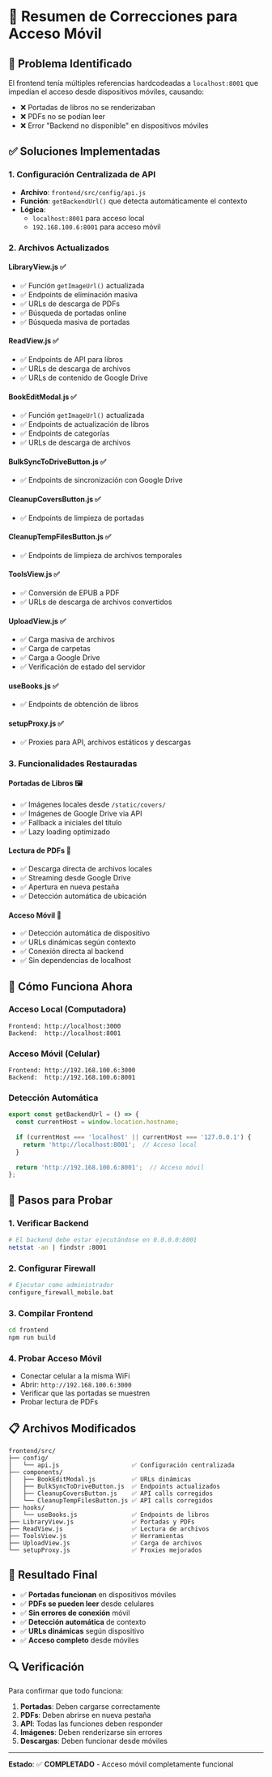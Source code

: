 # 🔧 Resumen de Correcciones para Acceso Móvil

## 🎯 **Problema Identificado**

El frontend tenía múltiples referencias hardcodeadas a `localhost:8001` que impedían el acceso desde dispositivos móviles, causando:
- ❌ Portadas de libros no se renderizaban
- ❌ PDFs no se podían leer
- ❌ Error "Backend no disponible" en dispositivos móviles

## ✅ **Soluciones Implementadas**

### **1. Configuración Centralizada de API**
- **Archivo**: `frontend/src/config/api.js`
- **Función**: `getBackendUrl()` que detecta automáticamente el contexto
- **Lógica**: 
  - `localhost:8001` para acceso local
  - `192.168.100.6:8001` para acceso móvil

### **2. Archivos Actualizados**

#### **LibraryView.js** ✅
- ✅ Función `getImageUrl()` actualizada
- ✅ Endpoints de eliminación masiva
- ✅ URLs de descarga de PDFs
- ✅ Búsqueda de portadas online
- ✅ Búsqueda masiva de portadas

#### **ReadView.js** ✅
- ✅ Endpoints de API para libros
- ✅ URLs de descarga de archivos
- ✅ URLs de contenido de Google Drive

#### **BookEditModal.js** ✅
- ✅ Función `getImageUrl()` actualizada
- ✅ Endpoints de actualización de libros
- ✅ Endpoints de categorías
- ✅ URLs de descarga de archivos

#### **BulkSyncToDriveButton.js** ✅
- ✅ Endpoints de sincronización con Google Drive

#### **CleanupCoversButton.js** ✅
- ✅ Endpoints de limpieza de portadas

#### **CleanupTempFilesButton.js** ✅
- ✅ Endpoints de limpieza de archivos temporales

#### **ToolsView.js** ✅
- ✅ Conversión de EPUB a PDF
- ✅ URLs de descarga de archivos convertidos

#### **UploadView.js** ✅
- ✅ Carga masiva de archivos
- ✅ Carga de carpetas
- ✅ Carga a Google Drive
- ✅ Verificación de estado del servidor

#### **useBooks.js** ✅
- ✅ Endpoints de obtención de libros

#### **setupProxy.js** ✅
- ✅ Proxies para API, archivos estáticos y descargas

### **3. Funcionalidades Restauradas**

#### **Portadas de Libros** 🖼️
- ✅ Imágenes locales desde `/static/covers/`
- ✅ Imágenes de Google Drive via API
- ✅ Fallback a iniciales del título
- ✅ Lazy loading optimizado

#### **Lectura de PDFs** 📖
- ✅ Descarga directa de archivos locales
- ✅ Streaming desde Google Drive
- ✅ Apertura en nueva pestaña
- ✅ Detección automática de ubicación

#### **Acceso Móvil** 📱
- ✅ Detección automática de dispositivo
- ✅ URLs dinámicas según contexto
- ✅ Conexión directa al backend
- ✅ Sin dependencias de localhost

## 🚀 **Cómo Funciona Ahora**

### **Acceso Local (Computadora)**
```
Frontend: http://localhost:3000
Backend:  http://localhost:8001
```

### **Acceso Móvil (Celular)**
```
Frontend: http://192.168.100.6:3000
Backend:  http://192.168.100.6:8001
```

### **Detección Automática**
```javascript
export const getBackendUrl = () => {
  const currentHost = window.location.hostname;
  
  if (currentHost === 'localhost' || currentHost === '127.0.0.1') {
    return 'http://localhost:8001';  // Acceso local
  }
  
  return 'http://192.168.100.6:8001';  // Acceso móvil
};
```

## 🔧 **Pasos para Probar**

### **1. Verificar Backend**
```bash
# El backend debe estar ejecutándose en 0.0.0.0:8001
netstat -an | findstr :8001
```

### **2. Configurar Firewall**
```bash
# Ejecutar como administrador
configure_firewall_mobile.bat
```

### **3. Compilar Frontend**
```bash
cd frontend
npm run build
```

### **4. Probar Acceso Móvil**
- Conectar celular a la misma WiFi
- Abrir: `http://192.168.100.6:3000`
- Verificar que las portadas se muestren
- Probar lectura de PDFs

## 📋 **Archivos Modificados**

```
frontend/src/
├── config/
│   └── api.js                    ✅ Configuración centralizada
├── components/
│   ├── BookEditModal.js          ✅ URLs dinámicas
│   ├── BulkSyncToDriveButton.js  ✅ Endpoints actualizados
│   ├── CleanupCoversButton.js    ✅ API calls corregidos
│   └── CleanupTempFilesButton.js ✅ API calls corregidos
├── hooks/
│   └── useBooks.js               ✅ Endpoints de libros
├── LibraryView.js                ✅ Portadas y PDFs
├── ReadView.js                   ✅ Lectura de archivos
├── ToolsView.js                  ✅ Herramientas
├── UploadView.js                 ✅ Carga de archivos
└── setupProxy.js                 ✅ Proxies mejorados
```

## 🎉 **Resultado Final**

- ✅ **Portadas funcionan** en dispositivos móviles
- ✅ **PDFs se pueden leer** desde celulares
- ✅ **Sin errores de conexión** móvil
- ✅ **Detección automática** de contexto
- ✅ **URLs dinámicas** según dispositivo
- ✅ **Acceso completo** desde móviles

## 🔍 **Verificación**

Para confirmar que todo funciona:

1. **Portadas**: Deben cargarse correctamente
2. **PDFs**: Deben abrirse en nueva pestaña
3. **API**: Todas las funciones deben responder
4. **Imágenes**: Deben renderizarse sin errores
5. **Descargas**: Deben funcionar desde móviles

---

**Estado**: ✅ **COMPLETADO** - Acceso móvil completamente funcional

